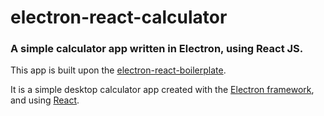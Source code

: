 # electron-react-calculator

### A simple calculator app written in Electron, using React JS.

This app is built upon the [electron-react-boilerplate](https://github.com/chentsulin/electron-react-boilerplate).

It is a simple desktop calculator app created with the [Electron framework](https://electron.atom.io/), and using [React](https://facebook.github.io/react/).
